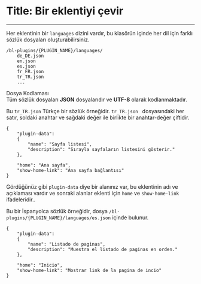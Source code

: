 # Title: Bir eklentiyi çevir
<!-- Position: 1 -->
---
Her eklentinin bir `languages` dizini vardır, bu klasörün içinde her dil için farklı sözlük dosyaları oluşturabilirsiniz.

```
/bl-plugins/{PLUGIN_NAME}/languages/
	de_DE.json
	en.json
	es.json
	fr_FR.json
	tr_TR.json
	...
```

<div class="note">
<div class="title">Dosya Kodlaması</div>
Tüm sözlük dosyaları <b>JSON</b> dosyalarıdır ve <b>UTF-8</b> olarak kodlanmaktadır.
</div>

Bu `tr_TR.json` Türkçe bir sözlük örneğidir. `tr_TR.json ` dosyasındaki her satır, soldaki anahtar ve sağdaki değer ile birlikte bir anahtar-değer çiftidir.

```
{
	"plugin-data":
	{
		"name": "Sayfa listesi",
		"description": "Sırayla sayfaların listesini gösterir."
	},

	"home": "Ana sayfa",
	"show-home-link": "Ana sayfa bağlantısı"
}
```

Gördüğünüz gibi `plugin-data` diye bir alanınız var, bu eklentinin adı ve açıklaması vardır ve sonraki alanlar eklenti için `home` ve `show-home-link` ifadeleridir..

Bu bir İspanyolca sözlük örneğidir, dosya `/bl-plugins/{PLUGIN_NAME}/languages/es.json` içinde bulunur.

```
{
	"plugin-data":
	{
		"name": "Listado de paginas",
		"description": "Muestra el listado de paginas en orden."
	},

	"home": "Inicio",
	"show-home-link": "Mostrar link de la pagina de incio"
}
```
